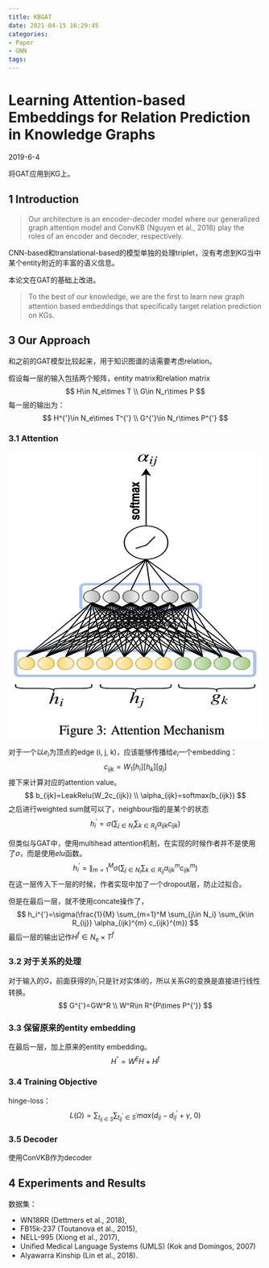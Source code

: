```yaml
---
title: KBGAT
date: 2021-04-15 16:29:45
categories:
- Paper
- GNN
tags:
---
```


# Learning Attention-based Embeddings for Relation Prediction in Knowledge Graphs

2019-6-4

将GAT应用到KG上。

<!--more-->

## 1 Introduction

> Our architecture is an encoder-decoder model where our generalized graph attention model and ConvKB (Nguyen et al., 2018) play the roles of an encoder and decoder, respectively.

CNN-based和translational-based的模型单独的处理triplet，没有考虑到KG当中某个entity附近的丰富的语义信息。

本论文在GAT的基础上改进。

> To the best of our knowledge, we are the ﬁrst to learn new graph attention based embeddings that speciﬁcally target relation prediction on KGs.

## 3 Our Approach

和之前的GAT模型比较起来，用于知识图谱的话需要考虑relation。

假设每一层的输入包括两个矩阵，entity matrix和relation matrix
$$
H\in N_e\times T \\
G\in N_r\times P
$$
每一层的输出为：
$$
H^{'}\in N_e\times T^{'} \\
G^{'}\in N_r\times P^{'}
$$

### 3.1 Attention

![](KBGAT/image-20200220112116226.png)

对于一个以$e_i$为顶点的edge (i, j, k)，应该能够传播给$e_i$一个embedding：
$$
c_{ijk}=W_1[h_i][h_k][g_j]
$$
接下来计算对应的attention value。
$$
b_{ijk}=LeakRelu(W_2c_{ijk}) \\
\alpha_{ijk}=softmax(b_{ijk})
$$
之后进行weighted sum就可以了，neighbour指的是某个的状态
$$
h_i^{'}=\sigma(\sum_{j\in N_i}\sum_{k\in R_{ij}}\alpha_{ijk}c_{ijk})
$$


但类似与GAT中，使用multihead attention机制，在实现的时候作者并不是使用了$\sigma$，而是使用$elu$函数。
$$
h_i^{'}=\lVert_{m=1}^{M} \sigma(\sum_{j\in N_i}\sum_{k\in R_{ij}}\alpha_{ijk}^{m} c_{ijk}^{m})
$$
在这一层传入下一层的时候，作者实现中加了一个dropout层，防止过拟合。

但是在最后一层，就不使用concate操作了，
$$
h_i^{'}=\sigma(\frac{1}{M} \sum_{m=1}^M \sum_{j\in N_i} \sum_{k\in R_{ij}} \alpha_{ijk}^{m} c_{ijk}^{m})
$$
最后一层的输出记作$H^f \in N_e \times T^{f}$

### 3.2 对于关系的处理

对于输入的$G$，前面获得的$h_i^{'}$只是针对实体i的，所以关系$G$的变换是直接进行线性转换。
$$
G^{'}=GW^R \\
W^R\in R^{P\times P^{'}}
$$

### 3.3 保留原来的entity embedding

在最后一层，加上原来的entity embedding。
$$
H^{''}=W^EH + H^f
$$

### 3.4 Training Objective

hinge-loss：
$$
L(\Omega)=\sum_{t_{ij\in S}}\sum_{t_{ij}^{'}\in S^{'}} max(d_{ij}-d_{ij}^{'}+\gamma,\ 0)
$$

### 3.5 Decoder

使用ConVKB作为decoder

## 4 Experiments and Results

数据集：

- WN18RR (Dettmers et al., 2018), 
- FB15k-237 (Toutanova et al., 2015), 
- NELL-995 (Xiong et al., 2017), 
- Uniﬁed Medical Language Systems (UMLS) (Kok and Domingos, 2007)  
- Alyawarra Kinship (Lin et al., 2018).